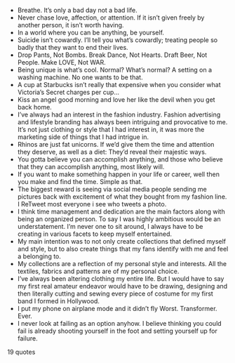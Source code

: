  - Breathe. It’s only a bad day not a bad life.
 - Never chase love, affection, or attention. If it isn’t given freely by another person, it isn’t worth having.
 - In a world where you can be anything, be yourself.
 - Suicide isn’t cowardly. I’ll tell you what’s cowardly; treating people so badly that they want to end their lives.
 - Drop Pants, Not Bombs. Break Dance, Not Hearts. Draft Beer, Not People. Make LOVE, Not WAR.
 - Being unique is what’s cool. Normal? What’s normal? A setting on a washing machine. No one wants to be that.
 - A cup at Starbucks isn’t really that expensive when you consider what Victoria’s Secret charges per cup...
 - Kiss an angel good morning and love her like the devil when you get back home.
 - I’ve always had an interest in the fashion industry. Fashion advertising and lifestyle branding has always been intriguing and provocative to me. It’s not just clothing or style that I had interest in, it was more the marketing side of things that I had intrigue in.
 - Rhinos are just fat unicorns. If we’d give them the time and attention they deserve, as well as a diet: They’d reveal their majestic ways.
 - You gotta believe you can accomplish anything, and those who believe that they can accomplish anything, most likely will.
 - If you want to make something happen in your life or career, well then you make and find the time. Simple as that.
 - The biggest reward is seeing via social media people sending me pictures back with excitement of what they bought from my fashion line. I ReTweet most everyone i see who tweets a photo.
 - I think time management and dedication are the main factors along with being an organized person. To say I was highly ambitious would be an understatement. I’m never one to sit around, I always have to be creating in various facets to keep myself entertained.
 - My main intention was to not only create collections that defined myself and style, but to also create things that my fans identify with me and feel a belonging to.
 - My collections are a reflection of my personal style and interests. All the textiles, fabrics and patterns are of my personal choice.
 - I’ve always been altering clothing my entire life. But I would have to say my first real amateur endeavor would have to be drawing, designing and then literally cutting and sewing every piece of costume for my first band I formed in Hollywood.
 - I put my phone on airplane mode and it didn’t fly Worst. Transformer. Ever.
 - I never look at failing as an option anyhow. I believe thinking you could fail is already shooting yourself in the foot and setting yourself up for failure.

19 quotes